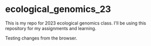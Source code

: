 # ecological_genomics_23

This is my repo for 2023 ecological genomics class. 
I'll be using this repository for my assignments and learning. 

Testing changes from the browser. 
